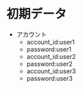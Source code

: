 # 初期データ

- アカウント
    - account_id:user1
    - password:user1
    - account_id:user2
    - password:user2
    - account_id:user3
    - password:user3
